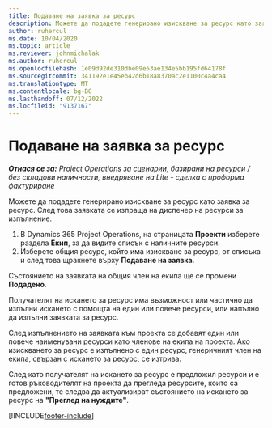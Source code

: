 ```yaml
---
title: Подаване на заявка за ресурс
description: Можете да подадете генерирано изискване за ресурс като заявка за ресурс. След това заявката се изпраща на диспечер на ресурси за изпълнение.
author: ruhercul
ms.date: 10/04/2020
ms.topic: article
ms.reviewer: johnmichalak
ms.author: ruhercul
ms.openlocfilehash: 1e09d92de310dbe09e53ae134e5bb195fd64178f
ms.sourcegitcommit: 341192e1e45eb42d6b18a8370ac2e1100c4a4ca4
ms.translationtype: MT
ms.contentlocale: bg-BG
ms.lasthandoff: 07/12/2022
ms.locfileid: "9137167"
---
```

# <a name="submit-a-resource-request"></a>Подаване на заявка за ресурс

_**Отнася се за:** Project Operations за сценарии, базирани на ресурси / без складови наличности, внедряване на Lite - сделка с проформа фактуриране_

Можете да подадете генерирано изискване за ресурс като заявка за ресурс. След това заявката се изпраща на диспечер на ресурси за изпълнение.

1. В Dynamics 365 Project Operations, на страницата **Проекти** изберете раздела **Екип**, за да видите списък с наличните ресурси. 
2. Изберете общия ресурс, който има изискване за ресурс, от списъка и след това щракнете върху **Подаване на заявка**.

Състоянието на заявката на общия член на екипа ще се промени **Подадено**.

Получателят на искането за ресурс има възможност или частично да изпълни искането с помощта на един или повече ресурси, или напълно да изпълни заявката за ресурс.

След изпълнението на заявката към проекта се добавят един или повече наименувани ресурси като членове на екипа на проекта. Ако изискването за ресурс е изпълнено с един ресурс, генеричният член на екипа, свързан с искането за ресурс, се изтрива. 

След като получателят на искането за ресурс е предложил ресурси и е готов ръководителят на проекта да прегледа ресурсите, които са предложени, те следва да актуализират състоянието на искането за ресурс на **"Преглед на нуждите"**.


[!INCLUDE[footer-include](../includes/footer-banner.md)]

